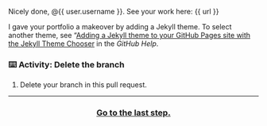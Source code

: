 Nicely done, @{{ user.username }}. See your work here: {{ url }}

I gave your portfolio a makeover by adding a Jekyll theme. To select another theme, see “[Adding a Jekyll theme to your GitHub Pages site with the Jekyll Theme Chooser](https://help.github.com/articles/adding-a-jekyll-theme-to-your-github-pages-site-with-the-jekyll-theme-chooser/) in the *GitHub Help*.

### :keyboard: Activity: Delete the branch

1. Delete your branch in this pull request.

<hr>
<h3 align="center"><a href="{{ issueUrl }}">Go to the last step.</a></h3>
